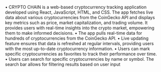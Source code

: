 

• CRYPTO CHAIN is a web-based cryptocurrency tracking application developed using React, JavaScript,
HTML, and CSS. The app fetches live data about various cryptocurrencies from the CoinGecko API and
displays key metrics such as price, market capitalization, and trading volume. It provides users with real-time
insights into the crypto market, empowering them to make informed decisions.
• The app pulls real-time data for hundreds of cryptocurrencies from the CoinGecko API.
• Live updating feature ensures that data is refreshed at regular intervals, providing users with the most
up-to-date cryptocurrency information.
• Users can mark specific cryptocurrencies as favorites to track their performance over time.
• Users can search for specific cryptocurrencies by name or symbol. The search bar allows for filtering results
based on user input
